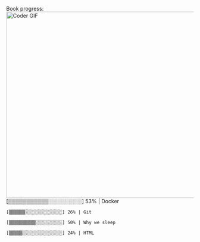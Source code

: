 Book progress: <br>[<img src="https://media.giphy.com/media/3o6ozomjwcQJpdz5p6/giphy.gif" alt="Coder GIF" width="800" height="500">](https://www.youtube.com/watch?v=0a2lv4IwZFY)
    [▒▒▒▒▒▒▒▒▒▒▒░░░░░░░░░] 53% | Docker
    
    [▒▒▒▒▒▒░░░░░░░░░░░░░░] 26% | Git
    
    [▒▒▒▒▒▒▒▒▒▒░░░░░░░░░░] 50% | Why we sleep
    
    [▒▒▒▒▒░░░░░░░░░░░░░░░] 24% | HTML
    